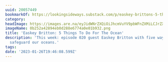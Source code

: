 ```yaml
---
uuid: 20057449
bookmarkOf: https://lookingsideways.substack.com/p/easkey-brittons-5-things-to-do-for-the-ocean
category: 
headImage: https://images.are.na/eyJidWNrZXQiOiJhcmVuYV9pbWFnZXMiLCJrZXkiOiIyMDA1NzQ0OS9vcmlnaW5hbF8wYjI1MmE0Mjg5NGViMGQyODhlNjc3NGEwZTAxYjkzMi5wbmciLCJlZGl0cyI6eyJyZXNpemUiOnsid2lkdGgiOjEyMDAsImhlaWdodCI6MTIwMCwiZml0IjoiaW5zaWRlIiwid2l0aG91dEVubGFyZ2VtZW50Ijp0cnVlfSwid2VicCI6eyJxdWFsaXR5Ijo5MH0sImpwZWciOnsicXVhbGl0eSI6OTB9LCJyb3RhdGUiOm51bGx9fQ==?bc=0
imageName: 0b252a42894eb0d288e6774a0e01b932.png
title: 'Easkey Britton: 5 Things To Do For The Ocean'
description: 'This week: episode 020 guest Easkey Britton with five ways we can help
  safeguard our oceans.'
tags: 
date: '2023-01-26T19:46:08.599Z'
---
```

